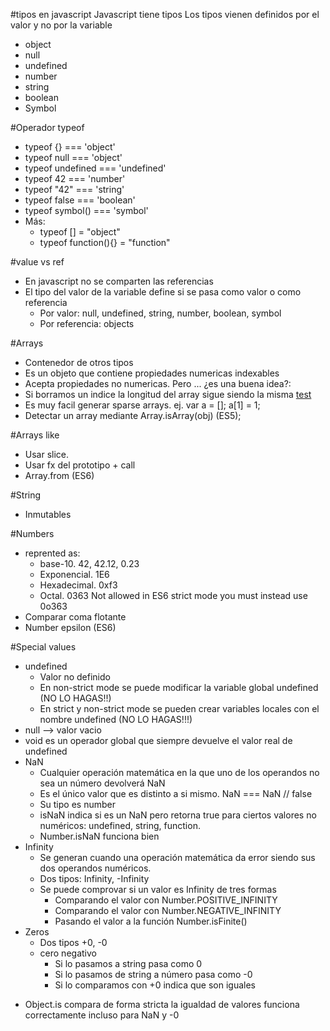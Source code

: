 #tipos en javascript
Javascript tiene tipos
Los tipos vienen definidos por el valor y no por la variable</p>
+ object
+ null
+ undefined
+ number
+ string
+ boolean
+ Symbol

#Operador typeof
+ typeof {} === 'object'
+ typeof null === 'object'
+ typeof undefined === 'undefined'
+ typeof 42 === 'number'
+ typeof "42" === 'string'
+ typeof false === 'boolean'
+ typeof symbol() === 'symbol'
+ Más:
  + typeof [] = "object"
  + typeof function(){} = "function"

#value vs ref
+ En javascript no se comparten las referencias
+ El tipo del valor de la variable define si se pasa como valor o como referencia
  + Por valor: null, undefined, string, number, boolean, symbol
  + Por referencia: objects

#Arrays
+ Contenedor de otros tipos
+ Es un objeto que contiene propiedades numericas indexables
+ Acepta propiedades no numericas. Pero ... ¿es una buena idea?:
+ Si borramos un indice la longitud del array sigue siendo la misma [test](tests/types.spec.html?grep=javascript%20tipos%3A%20Arrays%20Si%20elimino%20el%20%C3%BAltimo%20elemento%20de%20un%20array%20actualiza%20si%20longitud)
+ Es muy facil generar sparse arrays. ej. var a = []; a[1] = 1;
+ Detectar un array mediante Array.isArray(obj) (ES5);

#Arrays like
+ Usar slice.
+ Usar fx del prototipo + call
+ Array.from (ES6)

#String
+ Inmutables

#Numbers
+ reprented as: 
  + base-10. 42, 42.12, 0.23 
  + Exponencial. 1E6
  + Hexadecimal. 0xf3
  + Octal. 0363 Not allowed in ES6 strict mode you must instead use 0o363
+ Comparar coma flotante 
+ Number epsilon (ES6)

#Special values
+ undefined
  + Valor no definido
  + En non-strict mode se puede modificar la variable global undefined (NO LO HAGAS!!)
  + En strict y non-strict mode se pueden crear variables locales con el nombre undefined (NO LO HAGAS!!!)
+ null --> valor vacio
+ void es un operador global que siempre devuelve el valor real de undefined
+ NaN
  + Cualquier operación matemática en la que uno de los operandos no sea un número devolverá NaN
  + Es el único valor que es distinto a si mismo. NaN === NaN // false
  + Su tipo es number
  + isNaN indica si es un NaN pero retorna true para ciertos valores no numéricos: undefined, string, function.
  + Number.isNaN funciona bien
+ Infinity
  + Se generan cuando una operación matemática da error siendo sus dos operandos numéricos.
  + Dos tipos: Infinity, -Infinity
  + Se puede comprovar si un valor es Infinity de tres formas
    + Comparando el valor con Number.POSITIVE_INFINITY
    + Comparando el valor con Number.NEGATIVE_INFINITY
    + Pasando el valor a la función Number.isFinite()
+ Zeros
  + Dos tipos +0, -0
  + cero negativo
    + Si lo pasamos a string pasa como 0
    + Si lo pasamos de string a número pasa como -0
    + Si lo comparamos con +0 indica que son iguales
* Object.is compara de forma stricta la igualdad de valores funciona correctamente incluso para NaN y -0
